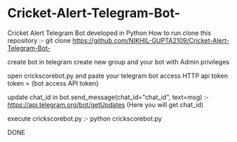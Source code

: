 # Cricket-Alert-Telegram-Bot-
Cricket Alert Telegram Bot developed in Python
How to run
clone this repository :-
git clone https://github.com/NIKHIL-GUPTA2109/Cricket-Alert-Telegram-Bot-

create bot in telegram
create new group and your bot with Admin privileges

open crickscorebot.py and paste your telegram bot access HTTP api token
token = {bot access API token}

update chat_id in bot.send_message(chat_id="chat_id", text=msg) :-
https://api.telegram.org/bot/getUpdates
(Here you will get chat_id)

execute crickscorebot.py :-
python crickscorebot.py

DONE
